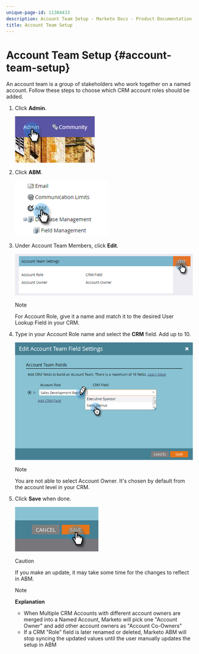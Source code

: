 ```yaml
---
unique-page-id: 11384433
description: Account Team Setup - Marketo Docs - Product Documentation
title: Account Team Setup
---
```


# Account Team Setup {#account-team-setup}

An account team is a group of stakeholders who work together on a named account. Follow these steps to choose which CRM account roles should be added.

1. Click **Admin**.

   ![](assets/one-3.png)

1. Click **ABM**.

   ![](assets/two-3.png)

1. Under Account Team Members, click **Edit**.

   ![](assets/3.png)

   >[!NOTE]
   >
   >For Account Role, give it a name and match it to the desired User Lookup Field in your CRM.

1. Type in your Account Role name and select the **CRM** field. Add up to 10.

   ![](assets/four-2.png)

   >[!NOTE]
   >
   >You are not able to select Account Owner. It's chosen by default from the account level in your CRM.

1. Click **Save** when done.

   ![](assets/five-2.png)

   >[!CAUTION]
   >
   >If you make an update, it may take some time for the changes to reflect in ABM.

   >[!NOTE]
   >
   >**Explanation**
   >
   >    
   >    
   >    * When Multiple CRM Accounts with different account owners are merged into a Named Account, Marketo will pick one "Account Owner" and add other account owners as "Account Co-Owners"
   >    * If a CRM "Role" field is later renamed or deleted, Marketo ABM will stop syncing the updated values until the user manually updates the setup in ABM
   >    
   >

